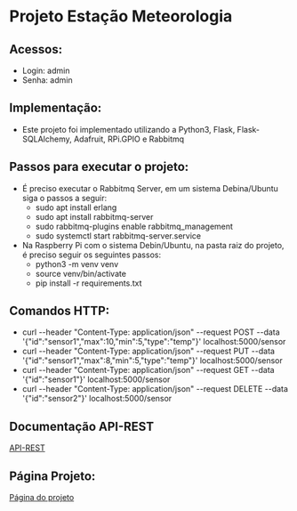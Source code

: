 # Projeto Estação Meteorologia

## Acessos:
- Login: admin
- Senha: admin

## Implementação:
* Este projeto foi implementado utilizando a Python3, Flask, Flask-SQLAlchemy, Adafruit, RPi.GPIO e Rabbitmq

## Passos para executar o projeto:
* É preciso executar o Rabbitmq Server, em um sistema Debina/Ubuntu siga o passos a seguir:
    * sudo apt install erlang
    * sudo apt install rabbitmq-server 
    * sudo rabbitmq-plugins enable rabbitmq_management
    * sudo systemctl start rabbitmq-server.service
* Na Raspberry Pi com o sistema Debin/Ubuntu, na pasta raiz do projeto, é preciso seguir os seguintes passos:
    * python3 -m venv venv
    * source venv/bin/activate
    * pip install -r requirements.txt
## Comandos HTTP:
* curl --header "Content-Type: application/json" --request POST --data '{"id":"sensor1","max":10,"min":5,"type":"temp"}' localhost:5000/sensor
* curl --header "Content-Type: application/json" --request PUT --data '{"id":"sensor1","max":8,"min":5,"type":"temp"}' localhost:5000/sensor
* curl --header "Content-Type: application/json" --request GET --data '{"id":"sensor1"}' localhost:5000/sensor
* curl --header "Content-Type: application/json" --request DELETE --data '{"id":"sensor2"}' localhost:5000/sensor

## Documentação API-REST
[API-REST](API-REST.md)

## Página Projeto:

[Página do projeto](https://wiki.sj.ifsc.edu.br/index.php/Guilherme_Anderson-PJI2-2020-1)

